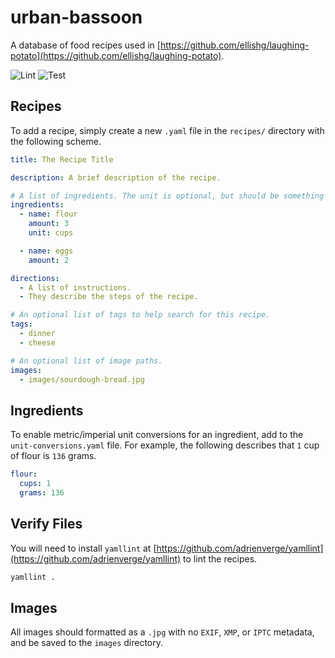 # urban-bassoon

A database of food recipes used in [https://github.com/ellishg/laughing-potato](https://github.com/ellishg/laughing-potato).

![Lint](https://github.com/ellishg/urban-bassoon/workflows/Lint/badge.svg)
![Test](https://github.com/ellishg/urban-bassoon/workflows/Test/badge.svg)

## Recipes

To add a recipe, simply create a new `.yaml` file in the `recipes/` directory with the following scheme.

```yaml
title: The Recipe Title

description: A brief description of the recipe.

# A list of ingredients. The unit is optional, but should be something like grams, cups, tablespoons, etc.
ingredients:
  - name: flour
    amount: 3
    unit: cups

  - name: eggs
    amount: 2

directions:
  - A list of instructions.
  - They describe the steps of the recipe.

# An optional list of tags to help search for this recipe.
tags:
  - dinner
  - cheese

# An optional list of image paths.
images:
  - images/sourdough-bread.jpg
```

## Ingredients

To enable metric/imperial unit conversions for an ingredient, add to the `unit-conversions.yaml` file. For example, the following describes that `1` cup of flour is `136` grams.

```yaml
flour:
  cups: 1
  grams: 136
```

## Verify Files

You will need to install `yamllint` at [https://github.com/adrienverge/yamllint](https://github.com/adrienverge/yamllint) to lint the recipes.

```bash
yamllint .
```

## Images

All images should formatted as a `.jpg` with no `EXIF`, `XMP`, or `IPTC` metadata, and be saved to the `images` directory.
